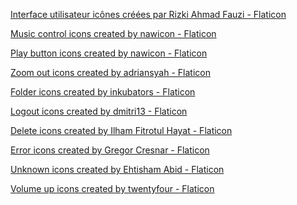 <a href="https://www.flaticon.com/fr/icones-gratuites/interface-utilisateur" title="interface utilisateur icônes">Interface utilisateur icônes créées par Rizki Ahmad Fauzi - Flaticon</a>

<a href="https://www.flaticon.com/free-icons/music-control" title="music control icons">Music control icons created by nawicon - Flaticon</a>

<a href="https://www.flaticon.com/free-icons/play-button" title="play button icons">Play button icons created by nawicon - Flaticon</a>

<a href="https://www.flaticon.com/free-icons/zoom-out" title="zoom out icons">Zoom out icons created by adriansyah - Flaticon</a>

<a href="https://www.flaticon.com/free-icons/folder" title="folder icons">Folder icons created by inkubators - Flaticon</a>

<a href="https://www.flaticon.com/free-icons/logout" title="logout icons">Logout icons created by dmitri13 - Flaticon</a>

<a href="https://www.flaticon.com/free-icons/delete" title="delete icons">Delete icons created by Ilham Fitrotul Hayat - Flaticon</a>

<a href="https://www.flaticon.com/free-icons/error" title="error icons">Error icons created by Gregor Cresnar - Flaticon</a>

<a href="https://www.flaticon.com/free-icons/unknown" title="unknown icons">Unknown icons created by Ehtisham Abid - Flaticon</a>

<a href="https://www.flaticon.com/free-icons/volume-up" title="volume up icons">Volume up icons created by twentyfour - Flaticon</a>

